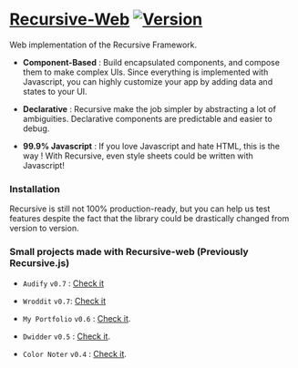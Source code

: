 # [Recursive-Web](https://riadhadrani.github.io/recursive-website/) [![Version](https://img.shields.io/npm/v/@riadh-adrani/recursive-web?color=blue)](https://www.npmjs.com/package/@riadh-adrani/recursive-web)

Web implementation of the Recursive Framework.

-   **Component-Based** : Build encapsulated components, and compose them to make complex UIs. Since everything is implemented with Javascript, you can highly customize your app by adding data and states to your UI.

-   **Declarative** : Recursive make the job simpler by abstracting a lot of ambiguities. Declarative components are predictable and easier to debug.

-   **99.9% Javascript** : If you love Javascript and hate HTML, this is the way ! With Recursive, even style sheets could be written with Javascript!

### Installation

Recursive is still not 100% production-ready, but you can help us test features despite the fact that the library could be drastically changed from version to version.

### Small projects made with Recursive-web (Previously Recursive.js)

-   `Audify` `v0.7` : [Check it](https://github.com/RiadhAdrani/audiphy)

-   `Wroddit` `v0.7`: [Check it](https://github.com/RiadhAdrani/wroddit)

-   `My Portfolio` `v0.6` : [Check it](https://github.com/RiadhAdrani/RiadhAdrani/tree/gh-pages).

-   `Dwidder` `v0.5` : [Check it](https://github.com/RiadhAdrani/dwidder).

-   `Color Noter` `v0.4` : [Check it](https://github.com/RiadhAdrani/color-noter-web).
